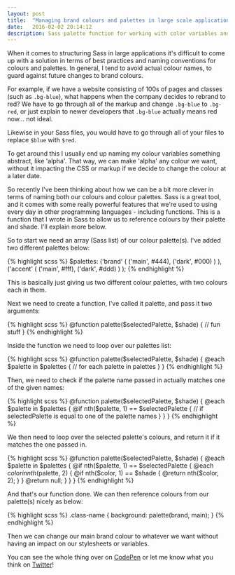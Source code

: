 ```yaml
---
layout: post
title:  "Managing brand colours and palettes in large scale applications using Sass"
date:   2016-02-02 20:14:12
description: Sass palette function for working with color variables and palettes.
---
```


When it comes to structuring Sass in large applications it's difficult to come up with a solution in terms of best practices and naming conventions for colours and palettes. In general, I tend to avoid actual colour names, to guard against future changes to brand colours.

For example, if we have a website consisting of 100s of pages and classes (such as `.bg-blue`), what happens when the company decides to rebrand to red? We have to go through all of the markup and change `.bg-blue` to `.bg-red`, or just explain to newer developers that `.bg-blue` actually means red now... not ideal.

Likewise in your Sass files, you would have to go through all of your files to replace `$blue` with `$red`.

<!--excerpt-->

To get around this I usually end up naming my colour variables something abstract, like 'alpha'. That way, we can make 'alpha' any colour we want, without it impacting the CSS or markup if we decide to change the colour at a later date.

So recently I've been thinking about how we can be a bit more clever in terms of naming both our colours and colour palettes. Sass is a great tool, and it comes with some really powerful features that we're used to using every day in other programming languages - including functions. This is a function that I wrote in Sass to allow us to reference colours by their palette and shade. I'll explain more below.

So to start we need an array (Sass list) of our colour palette(s). I've added two different palettes below:

{% highlight scss %}
$palettes:
	('brand'
		(
			('main', #444),
			('dark', #000)
		)
	),
	('accent'
		(
			('main', #fff),
			('dark', #ddd)
		)
	);
{% endhighlight %}

This is basically just giving us two different colour palettes, with two colours each in them.

Next we need to create a function, I've called it palette, and pass it two arguments:

{% highlight scss %}
@function palette($selectedPalette, $shade) {
	// fun stuff
}
{% endhighlight %}

Inside the function we need to loop over our palettes list:

{% highlight scss %}
@function palette($selectedPalette, $shade) {
	@each $palette in $palettes {
		// for each palette in palettes
	}
}
{% endhighlight %}

Then, we need to check if the palette name passed in actually matches one of the given names:

{% highlight scss %}
@function palette($selectedPalette, $shade) {
	@each $palette in $palettes {
		@if nth($palette, 1) == $selectedPalette {
			// if selectedPalette is equal to one of the palette names
		}
	}
}
{% endhighlight %}

We then need to loop over the selected palette's colours, and return it if it matches the one passed in.

{% highlight scss %}
@function palette($selectedPalette, $shade) {
	@each $palette in $palettes {
		@if nth($palette, 1) == $selectedPalette {
			@each $color in nth($palette, 2) {
				@if nth($color, 1) == $shade {
					@return nth($color, 2);
				}
			}
			@return null;
		}
	}
}
{% endhighlight %}

And that's our function done. We can then reference colours from our palette(s) nicely as below:

{% highlight scss %}
.class-name {
	background: palette(brand, main);
}
{% endhighlight %}

Then we can change our main brand colour to whatever we want without having an impact on our stylesheets or variables.

You can see the whole thing over on [CodePen](http://codepen.io/mattcouchman/pen/bEjNJV?editors=0100) or let me know what you think on [Twitter](http://twitter.com/mattcouchman)!
